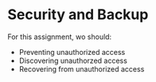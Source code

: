 # Security and Backup
For this assignment, wo should:

- Preventing unauthorized access
- Discovering unauthorzed access
- Recovering from unauthorized access

